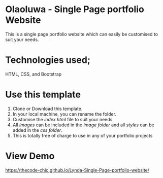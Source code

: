 # Olaoluwa - Single Page portfolio Website
This is a single page portfolio website which can easily be customised to suit your needs.

# Technologies used;
HTML, CSS, and Bootstrap

# Use this template
1. Clone or Download this template.
2. In your local machine, you can rename the folder.
3. Customise the *index.html* file to suit your needs.
4. All *images* can be included in the *image folder* and all *styles* can be added in the *css folder*.
5. This is totally free of charge to use in any of your portfolio projects

# View Demo
 https://thecode-chic.github.io/Lynda-Single-Page-portfolio-website/
